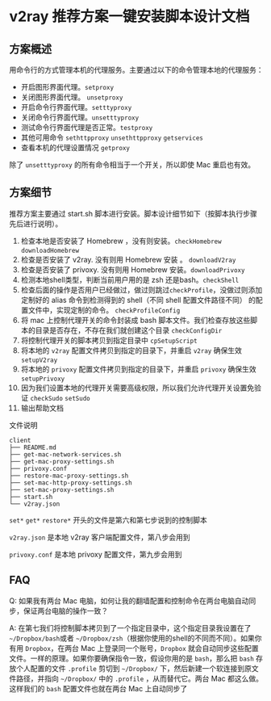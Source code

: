 # v2ray 推荐方案一键安装脚本设计文档

## 方案概述

用命令行的方式管理本机的代理服务。主要通过以下的命令管理本地的代理服务：

* 开启图形界面代理。`setproxy`
* 关闭图形界面代理。 `unsetproxy`
* 开启命令行界面代理。`setttyproxy`
* 关闭命令行界面代理。`unsetttyproxy`
* 测试命令行界面代理是否正常。`testproxy`
* 其他可用命令 `sethttpproxy` `unsethttpproxy` `getservices`
* 查看本机的代理设置情况 `getproxy`

除了 `unsetttyproxy` 的所有命令相当于一个开关，所以即使 Mac 重启也有效。

## 方案细节

推荐方案主要通过 start.sh 脚本进行安装。脚本设计细节如下（按脚本执行步骤先后进行说明）。

1. 检查本地是否安装了 Homebrew ，没有则安装。`checkHomebrew` `downloadHomebrew`
2. 检查是否安装了 v2ray. 没有则用 Homebrew 安装 。 `downloadV2ray`
3. 检查是否安装了 privoxy. 没有则用 Homebrew 安装。`downloadPrivoxy`
4. 检测本地shell类型，判断当前用户用的是 zsh 还是bash。`checkShell`
5. 检查后面的操作是否用户已经做过，做过则跳过`checkProfile`，没做过则添加定制好的 alias 命令到检测得到的 shell（不同 shell 配置文件路径不同） 的配置文件中，实现定制的命令。
   `checkProfileConfig`
6. 将 mac 上控制代理开关的命令封装成 bash 脚本文件。我们检查存放这些脚本的目录是否存在，不存在我们就创建这个目录 `checkConfigDir`
7. 将控制代理开关的脚本拷贝到指定目录中 `cpSetupScript`
8. 将本地的 `v2ray` 配置文件拷贝到指定的目录下，并重启 `v2ray` 确保生效 `setupV2ray`
9. 将本地的 `privoxy` 配置文件拷贝到指定的目录下，并重启 `privoxy` 确保生效 `setupPrivoxy`
10. 因为我们设置本地的代理开关需要高级权限，所以我们允许代理开关设置免验证 `checkSudo` `setSudo`
11. 输出帮助文档

文件说明

```
client
├── README.md 
├── get-mac-network-services.sh
├── get-mac-proxy-settings.sh
├── privoxy.conf
├── restore-mac-proxy-settings.sh
├── set-mac-http-proxy-settings.sh
├── set-mac-proxy-settings.sh
├── start.sh
└── v2ray.json
```

`set*` `get*` `restore*` 开头的文件是第六和第七步说到的控制脚本

`v2ray.json` 是本地 v2ray 客户端配置文件，第八步会用到

`privoxy.conf` 是本地 privoxy 配置文件，第九步会用到

## FAQ

Q: 如果我有两台 Mac 电脑，如何让我的翻墙配置和控制命令在两台电脑自动同步，保证两台电脑的操作一致？

A: 在第七我们将控制脚本拷贝到了一个指定目录中，这个指定目录我设置在了 `~/Dropbox/bash`或者 `~/Dropbox/zsh`（根据你使用的shell的不同而不同）。如果你有用 `Dropbox`，在两台 Mac 上登录同一个账号，`Dropbox` 就会自动同步这些配置文件。一样的原理。如果你要确保指令一致，假设你用的是 `bash`，那么把 `bash` 存放个人配置的文件 `.profile` 剪切到 `~/Dropbox/` 下，然后新建一个软连接到原文件路径，并指向  `~/Dropbox/` 中的 `.profile` ，从而替代它。两台 Mac 都这么做。这样我们的 `bash` 配置文件也就在两台 Mac 上自动同步了




